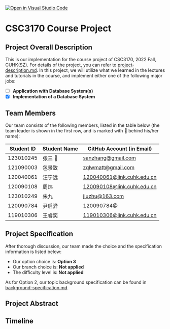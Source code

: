 [![Open in Visual Studio Code](https://classroom.github.com/assets/open-in-vscode-c66648af7eb3fe8bc4f294546bfd86ef473780cde1dea487d3c4ff354943c9ae.svg)](https://classroom.github.com/online_ide?assignment_repo_id=9433861&assignment_repo_type=AssignmentRepo)
# CSC3170 Course Project

## Project Overall Description

This is our implementation for the course project of CSC3170, 2022 Fall, CUHK(SZ). For details of the project, you can refer to [project-description.md](project-description.md). In this project, we will utilize what we learned in the lectures and tutorials in the course, and implement either one of the following major jobs:

<!-- Please fill in "x" to replace the blank space between "[]" to tick the todo item; it's ticked on the first one by default. -->

- [ ] **Application with Database System(s)**
- [x] **Implementation of a Database System**

## Team Members

Our team consists of the following members, listed in the table below (the team leader is shown in the first row, and is marked with 🚩 behind his/her name):

<!-- change the info below to be the real case -->

| Student ID | Student Name | GitHub Account (in Email) |
| ---------- | ------------ | ------------------------- |
| 123010245  | 张三 🚩       | sanzhang@gmail.com        |
| 121090003  | 包景致        | zqlwmatt@gmail.com        |
| 120040061  | 汪宁远        | 120040061@link.cuhk.edu.cn |
| 120090108  | 周炜        | 120090108@link.cuhk.edu.cn   |
| 123010249  | 朱九         | jiuzhu@163.com            |
| 120090784  | 尹启骅        | 120090784@
| 119010306  | 王睿奕        | 119010306@link.cuhk.edu.cn|
## Project Specification

<!-- You should remove the terms/sentence that is not necessary considering your option/branch/difficulty choice -->

After thorough discussion, our team made the choice and the specification information is listed below:

- Our option choice is: **Option 3**
- Our branch choice is: **Not applied**
- The difficulty level is: **Not applied**

As for Option 2, our topic background specification can be found in [background-specification.md](background-specification.md).

## Project Abstract

<!-- TODO -->

## Timeline
